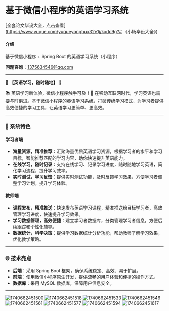 # 基于微信小程序的英语学习系统

[全套论文毕设大全，点击查看](https://www.yuque.com/yuqueyonghux32e1j/kxdc9g?# 《小杨毕设大全》)

#### 介绍  
基于微信小程序 + Spring Boot 的英语学习系统（小程序）  

**问题咨询**：1375634546@qq.com  

---

🌟 **【英语学习，随时随地】** 🌟  

📚 英语学习新体验，微信小程序触手可及！🚀 在移动互联网时代，学习英语也需要与时俱进。基于微信小程序的英语学习系统，打破传统学习模式，为学习者提供高效便捷的学习工具，让英语学习更简单、更高效。  

---

### 🔧 系统特色  

#### **学习者端**  
- **海量资源，精准推荐**：汇聚海量优质英语学习资源，根据学习者的水平和学习目标，智能推荐匹配的学习内容，助你快速提升英语能力。  
- **在线学习，随时记录**：支持在线学习、记录学习进度，随时随地学习英语，简化学习流程，提升学习效率。  
- **实时测试，学习反馈**：提供实时测试功能，及时反馈学习效果，方便学习者调整学习计划，提升学习体验。  

#### **教师端**  
- **课程发布，精准推送**：快速发布英语学习课程，精准推送给目标学习者，高效管理学习进度，快速提升学习效果。  
- **学习数据管理，高效便捷**：建立学习者数据库，分类管理学习者信息，方便后续跟踪和个性化辅导。  
- **数据统计，科学决策**：提供学习数据统计分析功能，帮助教师了解学习效果，优化教学策略。  

---

### 🌐 技术亮点  
- **后端**：采用 Spring Boot 框架，确保系统稳定、高效、易于扩展。  
- **前端**：使用微信小程序原生开发，提供流畅的用户体验和便捷的操作方式。  
- **数据库**：采用 MySQL 数据库，保障用户信息安全。  

---
![1740662451500](https://github.com/user-attachments/assets/cf9c61ef-aa8e-4204-95ae-9aab5584d123)
![1740662451518](https://github.com/user-attachments/assets/f6651626-1d88-49e2-a0ea-5a17e23ba142)
![1740662451533](https://github.com/user-attachments/assets/c5edbeb0-ff98-40e7-8044-024a0e0d42af)
![1740662451546](https://github.com/user-attachments/assets/165f99a2-5304-4342-bb6a-17ea632ec76c)
![1740662451561](https://github.com/user-attachments/assets/2da2b056-212d-43a5-80f8-d22a593ceeab)
![1740662451577](https://github.com/user-attachments/assets/43d54cc5-eb01-45fb-9efd-aa16bb9b292b)
![1740662451594](https://github.com/user-attachments/assets/1fb1a9b9-06c1-45d7-a279-0d4ce1deb168)
![1740662451617](https://github.com/user-attachments/assets/665ffd73-0a39-4766-ae2c-3b78785f12e6)







